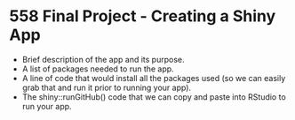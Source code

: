 # 558 Final Project - Creating a Shiny App  

*  Brief description of the app and its purpose.  
*  A list of packages needed to run the app.  
*  A line of code that would install all the packages used (so we can easily grab that and run it prior to running your app).  
*  The shiny::runGitHub() code that we can copy and paste into RStudio to run your app.  
